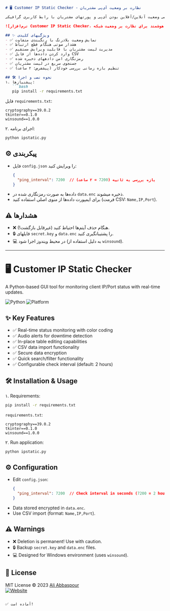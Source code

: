 
```markdown
# 🖥️ Customer IP Static Checker - نظارت بر وضعیت آی‌پی مشتریان

یک ابزار پایتونی برای بررسی وضعیت آنلاین/آفلاین بودن آی‌پی و پورتهای مشتریان با رابط کاربری گرافیکی.

![نرم‌افزار Customer IP Static Checker، ابزاری هوشمند برای نظارت بر وضعیت شبکه](https://intellsoft.ir/%d9%86%d8%b1%d9%85%d8%a7%d9%81%d8%b2%d8%a7%d8%b1-customer-ip-static-checker-%d8%a7%d8%a8%d8%b2%d8%a7%d8%b1%db%8c-%d9%87%d9%88%d8%b4%d9%85%d9%86%d8%af-%d8%a8%d8%b1%d8%a7%db%8c-%d9%86%d8%b8%d8%a7%d8%b1/)

## ✨ ویژگیهای کلیدی
- ✅ نمایش وضعیت بلادرنگ با رنگبندی متفاوت
- ✅ هشدار صوتی هنگام قطع ارتباط
- ✅ مدیریت لیست مشتریان با قابلیت ویرایش مستقیم
- ✅ وارد کردن داده‌ها از فایل CSV
- ✅ رمزنگاری امن دادههای ذخیره شده
- ✅ جستجوی سریع در لیست مشتریان
- ✅ تنظیم بازه زمانی بررسی خودکار (پیشفرض: ۲ ساعت)

## 🛠️ نحوه نصب و اجرا
۱. پیشنیازها:
   ```bash
   pip install -r requirements.txt
   ```
   فایل `requirements.txt`:
   ```
   cryptography==39.0.2
   tkinter==0.1.0
   winsound==1.0.0
   ```

۲. اجرای برنامه:
   ```bash
   python ipstatic.py
   ```

## ⚙️ پیکربندی
- فایل `config.json` را ویرایش کنید:
  ```json
  {
    "ping_interval": 7200  // بازه بررسی به ثانیه (7200 = ۲ ساعت)
  }
  ```
- داده‌ها به صورت رمزنگاری شده در `data.enc` ذخیره میشوند.
- برای ایمپورت داده‌ها از منوی اصلی استفاده کنید (فرمت CSV: `Name,IP,Port`).

## ⚠️ هشدارها
- ❌ هنگام حذف آیتم‌ها احتیاط کنید (غیرقابل بازگشت!).
- 🔒 فایلهای `secret.key` و `data.enc` را پشتیبانگیری کنید.
- 💻 در محیط ویندوز اجرا شود (به دلیل استفاده از `winsound`).

---

# 🖥️ Customer IP Static Checker 

A Python-based GUI tool for monitoring client IP/Port status with real-time updates.

![Python](https://img.shields.io/badge/Python-3.8%2B-blue?logo=python)
![Platform](https://img.shields.io/badge/Platform-Windows-lightgrey?logo=windows)

## ✨ Key Features
- ✅ Real-time status monitoring with color coding
- ✅ Audio alerts for downtime detection
- ✅ In-place table editing capabilities
- ✅ CSV data import functionality
- ✅ Secure data encryption
- ✅ Quick search/filter functionality
- ✅ Configurable check interval (default: 2 hours)

## 🛠️ Installation & Usage
۱. Requirements:
   ```bash
   pip install -r requirements.txt
   ```
   `requirements.txt`:
   ```
   cryptography==39.0.2
   tkinter==0.1.0
   winsound==1.0.0
   ```

۲. Run application:
   ```bash
   python ipstatic.py
   ```

## ⚙️ Configuration
- Edit `config.json`:
  ```json
  {
    "ping_interval": 7200  // Check interval in seconds (7200 = 2 hours)
  }
  ```
- Data stored encrypted in `data.enc`.
- Use CSV import (format: `Name,IP,Port`).

## ⚠️ Warnings
- ❌ Deletion is permanent! Use with caution.
- 🔒 Backup `secret.key` and `data.enc` files.
- 💻 Designed for Windows environment (uses `winsound`).

## 📄 License  
MIT License © 2023 [Ali Abbaspour](https://intellsoft.ir)  
[![Website](https://img.shields.io/badge/Visit-Website-blue?style=flat-square)](https://intellsoft.ir)
```

✅ آماده است!